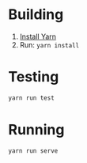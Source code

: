 # Building

1. [Install Yarn](https://yarnpkg.com/lang/en/docs/install)
2. Run: `yarn install`

# Testing

```bash
yarn run test
```

# Running

```bash
yarn run serve
```

